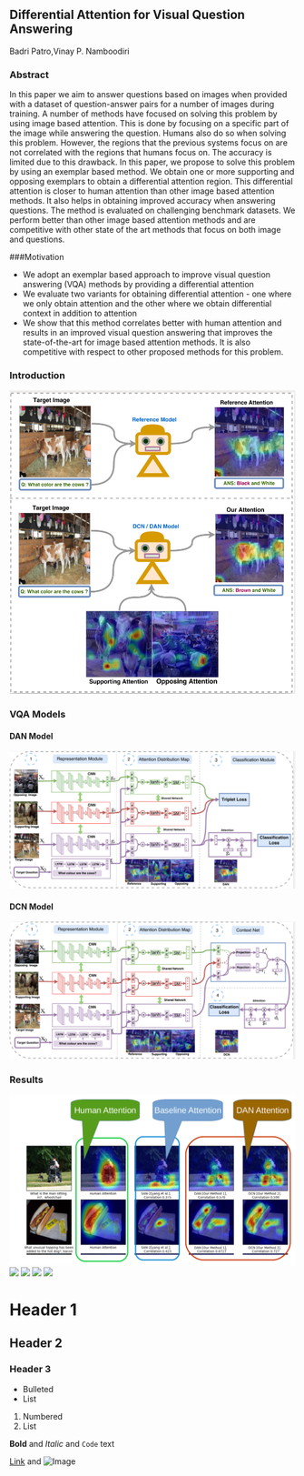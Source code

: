 ## Differential Attention for Visual Question Answering
Badri Patro,Vinay P. Namboodiri
### Abstract
In this paper we aim to answer questions based on images when provided with a dataset of question-answer pairs for a number of images during training. A number of methods have focused on solving this problem by using image based attention. This is done by focusing on a specific part of the image while answering the question. Humans also do so when solving this problem. However, the regions that the previous systems focus on are not correlated with the regions that humans focus on. The accuracy is limited due to this drawback. In this paper, we propose to solve this problem by using an exemplar based method. We obtain one or more supporting and opposing exemplars to obtain a differential attention region. This differential attention is closer to human attention than other image based attention methods. It also helps in obtaining improved accuracy when answering questions. The method is evaluated on challenging benchmark datasets. We perform better than other image based attention methods and are competitive with other state of the art methods that focus on both image and questions.

###Motivation
-   We adopt an exemplar based approach to improve visual question answering (VQA) methods by providing a differential attention
-   We evaluate two variants for obtaining differential attention - one where we only obtain attention and the other where we obtain differential context in addition to attention
-    We show that this method correlates better with human attention and results in an improved visual question answering that improves the state-of-the-art for image based attention methods. It is also competitive with respect to other proposed methods for this problem.

### Introduction

![](images/cvpr_intro.png) 

### VQA Models

#### DAN Model 

![](images/cvpr_DAN.png) 

#### DCN Model 

![](images/cvpr_DCN.png) 



### Results
![](images/vqa_1.png) 
![](DCN_DAN_final_result.png)
![](Att_vis_final.png)
![](DCN_DAN_final_result_1.png)
![](DCN_DAN_final_result_2.png)


# Header 1
## Header 2
### Header 3

- Bulleted
- List

1. Numbered
2. List

**Bold** and _Italic_ and `Code` text

[Link](url) and ![Image](src)
```

